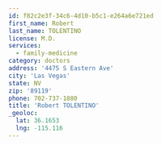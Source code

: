 ```yaml
---
id: f82c2e3f-34c6-4d10-b5c1-e264a6e721ed
first_name: Robert
last_name: TOLENTINO
license: M.D.
services:
  - family-medicine
category: doctors
address: '4475 S Eastern Ave'
city: 'Las Vegas'
state: NV
zip: '89119'
phone: 702-737-1880
title: 'Robert TOLENTINO'
_geoloc:
  lat: 36.1653
  lng: -115.116
---
```

